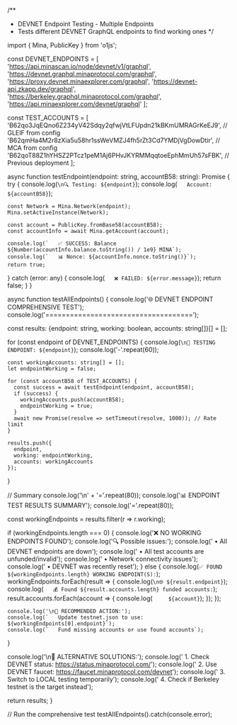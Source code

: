 /**
 * DEVNET Endpoint Testing - Multiple Endpoints
 * Tests different DEVNET GraphQL endpoints to find working ones
 */

import { Mina, PublicKey } from 'o1js';

const DEVNET_ENDPOINTS = [
  'https://api.minascan.io/node/devnet/v1/graphql',
  'https://devnet.graphql.minaprotocol.com/graphql', 
  'https://proxy.devnet.minaexplorer.com/graphql',
  'https://devnet-api.zkapp.dev/graphql',
  'https://berkeley.graphql.minaprotocol.com/graphql',
  'https://api.minaexplorer.com/devnet/graphql'
];

const TEST_ACCOUNTS = [
  'B62qo3JqEQno6Z234yV42Sdqy2qfwjVtLFUpdn21kBKmUMRAGrKeEJ9', // GLEIF from config
  'B62qmHa4M2r8zXia5u58hr1ssWeVMZJ4fh5rZt3Cd7YMDjVgDowDtir', // MCA from config
  'B62qoT88Z1hYHSZ2PTcz1peM1Aj6PHvJKYRMMqqtoeEphMmUh57sFBK', // Previous deployment
];

async function testEndpoint(endpoint: string, accountB58: string): Promise<boolean> {
  try {
    console.log(`\n🔍 Testing: ${endpoint}`);
    console.log(`   Account: ${accountB58}`);
    
    const Network = Mina.Network(endpoint);
    Mina.setActiveInstance(Network);
    
    const account = PublicKey.fromBase58(accountB58);
    const accountInfo = await Mina.getAccount(account);
    
    console.log(`   ✅ SUCCESS: Balance ${Number(accountInfo.balance.toString()) / 1e9} MINA`);
    console.log(`   📊 Nonce: ${accountInfo.nonce.toString()}`);
    return true;
    
  } catch (error: any) {
    console.log(`   ❌ FAILED: ${error.message}`);
    return false;
  }
}

async function testAllEndpoints() {
  console.log('🌐 DEVNET ENDPOINT COMPREHENSIVE TEST');
  console.log('====================================');
  
  const results: {endpoint: string, working: boolean, accounts: string[]}[] = [];
  
  for (const endpoint of DEVNET_ENDPOINTS) {
    console.log(`\n📡 TESTING ENDPOINT: ${endpoint}`);
    console.log('-'.repeat(60));
    
    const workingAccounts: string[] = [];
    let endpointWorking = false;
    
    for (const accountB58 of TEST_ACCOUNTS) {
      const success = await testEndpoint(endpoint, accountB58);
      if (success) {
        workingAccounts.push(accountB58);
        endpointWorking = true;
      }
      await new Promise(resolve => setTimeout(resolve, 1000)); // Rate limit
    }
    
    results.push({
      endpoint,
      working: endpointWorking,
      accounts: workingAccounts
    });
  }
  
  // Summary
  console.log('\n' + '='.repeat(80));
  console.log('📊 ENDPOINT TEST RESULTS SUMMARY');
  console.log('='.repeat(80));
  
  const workingEndpoints = results.filter(r => r.working);
  
  if (workingEndpoints.length === 0) {
    console.log('❌ NO WORKING ENDPOINTS FOUND');
    console.log('🔍 Possible issues:');
    console.log('   • All DEVNET endpoints are down');
    console.log('   • All test accounts are unfunded/invalid');
    console.log('   • Network connectivity issues');
    console.log('   • DEVNET was recently reset');
  } else {
    console.log(`✅ FOUND ${workingEndpoints.length} WORKING ENDPOINT(S):`);
    workingEndpoints.forEach(result => {
      console.log(`\n🌐 ${result.endpoint}`);
      console.log(`   💰 Found ${result.accounts.length} funded accounts:`);
      result.accounts.forEach(account => {
        console.log(`     ${account}`);
      });
    });
    
    console.log('\n🎯 RECOMMENDED ACTION:');
    console.log(`   Update testnet.json to use: ${workingEndpoints[0].endpoint}`);
    console.log(`   Fund missing accounts or use found accounts`);
  }
  
  console.log('\n🔧 ALTERNATIVE SOLUTIONS:');
  console.log('   1. Check DEVNET status: https://status.minaprotocol.com/');
  console.log('   2. Use DEVNET faucet: https://faucet.minaprotocol.com/devnet');
  console.log('   3. Switch to LOCAL testing temporarily');
  console.log('   4. Check if Berkeley testnet is the target instead');
  
  return results;
}

// Run the comprehensive test
testAllEndpoints().catch(console.error);
